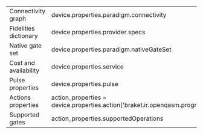 |                      |                                                       |
| -------------------- | ----------------------------------------------------- | 
|  Connectivity graph|  device.properties.paradigm.connectivity| 
|  Fidelities dictionary|  device.properties.provider.specs| 
|  Native gate set|  device.properties.paradigm.nativeGateSet| 
|  Cost and availability|  device.properties.service| 
|  Pulse properties|  device.properties.pulse| 
|  Actions properties|  action_properties = device.properties.action['braket.ir.openqasm.program']| 
|  Supported gates|  action_properties.supportedOperations| 
